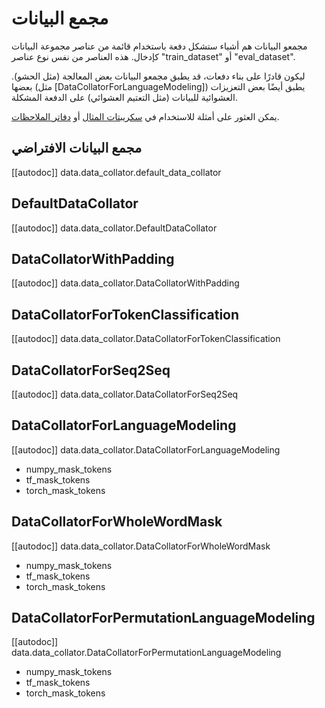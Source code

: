 # مجمع البيانات

مجمعو البيانات هم أشياء ستشكل دفعة باستخدام قائمة من عناصر مجموعة البيانات كإدخال. هذه العناصر من نفس نوع عناصر "train_dataset" أو "eval_dataset".

ليكون قادرًا على بناء دفعات، قد يطبق مجمعو البيانات بعض المعالجة (مثل الحشو). بعضها (مثل [DataCollatorForLanguageModeling]) يطبق أيضًا بعض التعزيزات العشوائية للبيانات (مثل التعتيم العشوائي) على الدفعة المشكلة.

يمكن العثور على أمثلة للاستخدام في [سكريبتات المثال](../examples) أو [دفاتر الملاحظات](../notebooks).

## مجمع البيانات الافتراضي

[[autodoc]] data.data_collator.default_data_collator

## DefaultDataCollator

[[autodoc]] data.data_collator.DefaultDataCollator

## DataCollatorWithPadding

[[autodoc]] data.data_collator.DataCollatorWithPadding

## DataCollatorForTokenClassification

[[autodoc]] data.data_collator.DataCollatorForTokenClassification

## DataCollatorForSeq2Seq

[[autodoc]] data.data_collator.DataCollatorForSeq2Seq

## DataCollatorForLanguageModeling

[[autodoc]] data.data_collator.DataCollatorForLanguageModeling

- numpy_mask_tokens
- tf_mask_tokens
- torch_mask_tokens

## DataCollatorForWholeWordMask

[[autodoc]] data.data_collator.DataCollatorForWholeWordMask

- numpy_mask_tokens
- tf_mask_tokens
- torch_mask_tokens

## DataCollatorForPermutationLanguageModeling

[[autodoc]] data.data_collator.DataCollatorForPermutationLanguageModeling

- numpy_mask_tokens
- tf_mask_tokens
- torch_mask_tokens